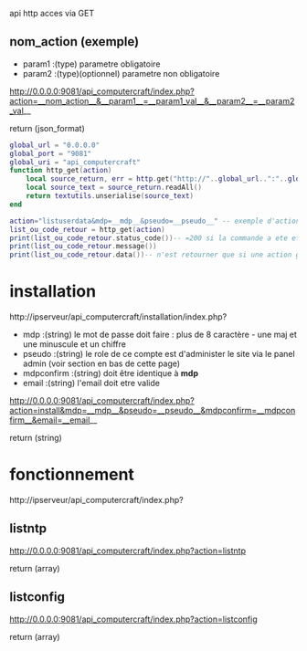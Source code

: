 api http acces via GET


## nom_action (exemple)
- param1	:(type) parametre obligatoire
- param2    :(type)(optionnel) parametre non obligatoire

http://0.0.0.0:9081/api_computercraft/index.php?action=__nom_action__&__param1__=__param1_val__&__param2__=__param2_val__

return (json_format)<br/>

```lua
global_url = "0.0.0.0"
global_port = "9081"
global_uri = "api_computercraft"
function http_get(action)
	local source_return, err = http.get("http://"..global_url..":"..global_port.."/"..global_uri.."/index.php?action="..action)
	local source_text = source_return.readAll()
	return textutils.unserialise(source_text)
end

action="listuserdata&mdp=__mdp__&pseudo=__pseudo__" -- exemple d'action
list_ou_code_retour = http_get(action)
print(list_ou_code_retour.status_code())-- =200 si la commande a ete effectuer
print(list_ou_code_retour.message())
print(list_ou_code_retour.data())-- n'est retourner que si une action get.. est effectuer avec succes
```

# installation

http://ipserveur/api_computercraft/installation/index.php?

- mdp			:(string) le mot de passe doit faire : plus de 8 caractère - une maj et une minuscule et un chiffre
- pseudo		:(string) le role de ce compte est d'administer le site via le panel admin (voir section en bas de cette page)
- mdpconfirm	:(string) doit être identique à __mdp__
- email			:(string) l'email doit etre valide

http://0.0.0.0:9081/api_computercraft/index.php?action=install&mdp=__mdp__&pseudo=__pseudo__&mdpconfirm=__mdpconfirm__&email=__email__

return (string)

# fonctionnement

http://ipserveur/api_computercraft/index.php?


## listntp

http://0.0.0.0:9081/api_computercraft/index.php?action=listntp

return (array)

## listconfig

http://0.0.0.0:9081/api_computercraft/index.php?action=listconfig

return (array)